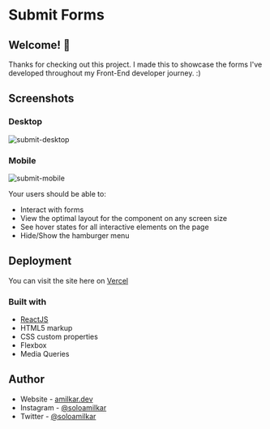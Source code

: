 # Submit Forms

## Welcome! 👋

Thanks for checking out this project. I made this to showcase the forms I've developed throughout my Front-End developer journey. :)

## Screenshots

### Desktop

![submit-desktop](https://user-images.githubusercontent.com/71573508/120708665-19ed4880-c479-11eb-8672-a72036ddf22e.PNG)

### Mobile

![submit-mobile](https://user-images.githubusercontent.com/71573508/120708699-22de1a00-c479-11eb-8de5-4b713bdd6385.PNG)

Your users should be able to:

- Interact with forms
- View the optimal layout for the component on any screen size
- See hover states for all interactive elements on the page
- Hide/Show the hamburger menu

## Deployment

You can visit the site here on [Vercel](https://submit-soloamilkar.vercel.app)

### Built with

- [ReactJS](https://reactjs.org)
- HTML5 markup
- CSS custom properties
- Flexbox
- Media Queries

## Author

- Website - [amilkar.dev](https://amilkar.dev)
- Instagram - [@soloamilkar](https://www.instagram.com/soloamilkar)
- Twitter - [@soloamilkar](https://www.twitter.com/soloamilkar)
